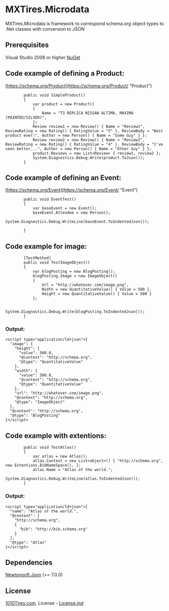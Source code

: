 # MXTires.Microdata
MXTires.Microdata is framework to correspond schema.org object types to .Net classes with conversion to JSON

## Prerequisites
Visual Studio 2008 or higher
[NuGet](https://www.nuget.org/packages/MXTires.Microdata "NuGet")

## Code example of defining a Product:
[https://schema.org/Product](https://schema.org/Product/ "Product")
```
        public void SimpleProduct()
        {
            var product = new Product()
            {
                Name = "T3 REPLICA NISSAN ALTIMA, MAXIMA (PAINTED/SILVER)",
            };
            Review review1 = new Review() { Name = "Review1", ReviewRating = new Rating() { RatingValue = "5" }, ReviewBody = "Best product ever!", Author = new Person() { Name = "Some Guy" } };
            Review review2 = new Review() { Name = "Review2",  ReviewRating = new Rating() { RatingValue = "4" }, ReviewBody = "I've seen better...", Author = new Person() { Name = "Other Guy" } };
            product.Reviews = new List<Review> { review1, review2 };
            System.Diagnostics.Debug.Write(product.ToJson());
        }
```

## Code example of defining an Event:
[https://schema.org/Event](https://schema.org/Event/ "Event")
```
        public void EventTest()
        {
            var baseEvent = new Event();
            baseEvent.Attendee = new Person();
            System.Diagnostics.Debug.WriteLine(baseEvent.ToIndentedJson());
        
        }
```
## Code example for image:
```
        [TestMethod]
        public void TestImageObject()
        {
            var blogPosting = new BlogPosting();
            blogPosting.Image = new ImageObject()
            {
                Url = "http://whatever.com/image.png",
                Width = new QuantitativeValue() { Value = 500 },
                Height = new QuantitativeValue() { Value = 500 }
            };

            System.Diagnostics.Debug.Write(blogPosting.ToIndentedJson());
        }
```
### Output:
```
<script type="application/ld+json">{
  "image": {
    "height": {
      "value": 500.0,
      "@context": "http://schema.org",
      "@type": "QuantitativeValue"
    },
    "width": {
      "value": 500.0,
      "@context": "http://schema.org",
      "@type": "QuantitativeValue"
    },
    "url": "http://whatever.com/image.png",
    "@context": "http://schema.org",
    "@type": "ImageObject"
  },
  "@context": "http://schema.org",
  "@type": "BlogPosting"
}</script>
```

## Code example with extentions:
```
        public void TestAtlas()
        {
            var atlas = new Atlas();
            atlas.Context = new List<object>() { "http://schema.org", new Extentions.BibNameSpace(), };
            atlas.Name = "Atlas of the world.";
            System.Diagnostics.Debug.WriteLine(atlas.ToIndentedJson());
        }
```
### Output:
```
<script type="application/ld+json">{
  "name": "Atlas of the world.",
  "@context": [
    "http://schema.org",
    {
      "bib": "http://bib.schema.org"
    }
  ],
  "@type": "Atlas"
}</script>
```

## Dependencies
[Newtonsoft.Json](https://www.nuget.org/packages/Newtonsoft.Json/ "Newtonsoft.Json") (>= 7.0.0)



## License

[1010Tires.com](http://www.1010tires.com/). License - [License.md](https://github.com/idenys/MXTires.Microdata/blob/master/License.md)
